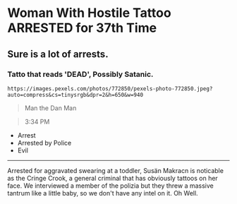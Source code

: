 # Woman With Hostile Tattoo ARRESTED for 37th Time

## Sure is a lot of arrests.

### Tatto that reads 'DEAD', Possibly Satanic.

`https://images.pexels.com/photos/772850/pexels-photo-772850.jpeg?auto=compress&cs=tinysrgb&dpr=2&h=650&w=940`

> Man the Dan Man

> 3:34 PM

- Arrest
- Arrested by Police
- Evil

---

Arrested for aggravated swearing at a toddler, Susän Makracn is noticable as the Cringe Crook, a
general criminal that has obviously tattoos on her face. We interviewed a member of the polizia but
they threw a massive tantrum like a little baby, so we don't have any intel on it. Oh Well.
